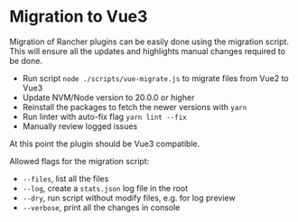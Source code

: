# Migration to Vue3

Migration of Rancher plugins can be easily done using the migration script. This will ensure all the updates and highlights manual changes required to be done.

- Run script `node ./scripts/vue-migrate.js` to migrate files from Vue2 to Vue3
- Update NVM/Node version to 20.0.0 or higher
- Reinstall the packages to fetch the newer versions with `yarn`
- Run linter with auto-fix flag `yarn lint --fix`
- Manually review logged issues

At this point the plugin should be Vue3 compatible.

Allowed flags for the migration script:

- `--files`, list all the files
- `--log`, create a `stats.json` log file in the root
- `--dry`, run script without modify files, e.g. for log preview
- `--verbose`, print all the changes in console
